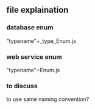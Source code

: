 ## file explaination

### database enum
"typename"+_type_Enum.js

### web service enum
"typename"+Enum.js

### to discuss
to use same naming convention?